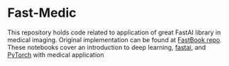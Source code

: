 # Fast-Medic
This repository holds code related to application of great FastAI library in medical imaging. Original implementation can be found at  [FastBook repo](https://github.com/fastai/fastbook). These notebooks cover an introduction to deep learning, [fastai](https://docs.fast.ai/), and [PyTorch](https://pytorch.org/) with medical application
